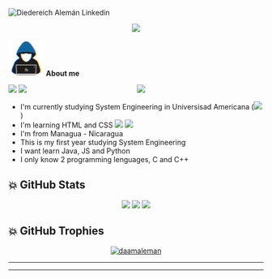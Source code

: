 ![Diedereich Alemán Linkedin](https://i.dell.com/is/image/DellContent/content/dam/ss2/product-images/dell-client-products/peripherals/keyboard/aw-pro-wireless-keyboard/media-galleries/dsom/keyboard-alienware-pro-bk-gallery-1.psd?fmt=png-alpha&pscan=auto&scl=1&hei=804&wid=2322&qlt=100,1&resMode=sharp2&size=2322,804&chrss=full)

<p align="center">
  <a><img src="https://readme-typing-svg.herokuapp.com/?font=Arial&color=B42000&size=25&center=true&vCenter=true&width=600&height=100&lines=Diedereich+A.+Aleman+Martinez..."></a>
</p>

<picture><img src = "https://github.com/0xAbdulKhalid/0xAbdulKhalid/raw/main/assets/mdImages/about_me.gif" width = 70px></picture> **About me**

<picture> <img align="right" src="https://cdn.dribbble.com/users/966681/screenshots/2896143/working.gif" width = 250px></picture>
 <p align="left">
  <img src="https://img.shields.io/badge/Focus-Frontend%20Development-dodgerblue" />
  <img src="https://img.shields.io/badge/Languages-English-dodgerblue" />
</p>

- I'm currently studying System Engineering in Universisad Americana (<picture><img src = "https://logosnicas.com/wp-content/uploads/2022/08/universidad_americana_2020.png" width = 30px></picture>)
- I'm learning HTML and CSS <picture><img src="https://upload.wikimedia.org/wikipedia/commons/thumb/6/61/HTML5_logo_and_wordmark.svg/512px-HTML5_logo_and_wordmark.svg.png" width = 23px></picture> <picture><img src="https://seeklogo.com/images/C/css3-logo-8724075274-seeklogo.com.png" width = 16px></picture>
- I'm from Managua - Nicaragua
- This is my first year studying System Engineering
- I want learn Java, JS and Python
- I only know 2 programming lenguages,  C and C++

## 💥 GitHub Stats

<p align = "center">
  <img src = "https://github-readme-stats.vercel.app/api?username=daamaleman&show_icons=true&theme=nightowl&count_private=true&hide_border=true" width = 400>
  <img src = "https://github-readme-streak-stats.herokuapp.com/?user=daamaleman&theme=nightowl&hide_border=true" width = 400>
  <img  src="https://github-readme-stats.vercel.app/api/top-langs/?username=daamaleman&hide=html,cmake,css,scss,powershell,assembly,procfile,shell,less,jupyter%20notebook&theme=nightowl&langs_count=11&layout=compact&hide_border=true" width = 400>
</p>

## 💥 GitHub Trophies
<p align="center"> <a href="https://github.com/ryo-ma/github-profile-trophy"><img src="https://github-profile-trophy.vercel.app/?username=daamaleman" alt="daamaleman" /></a> </p>

<hr style="border:15px;"><hr style="border:2px;">